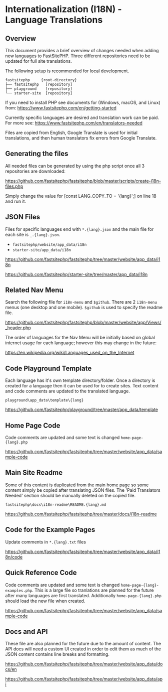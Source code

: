 # Internationalization (I18N) - Language Translations

## Overview

This document provides a brief overview of changes needed when adding new languages to FastSitePHP. Three different repositories need to be updated for full site translations.

The following setup is recommended for local development.

~~~
fastsitephp     {root-directory}
├── fastsitephp   [repository]
├── playground    [repository]
└── starter-site  [repository]
~~~

If you need to install PHP see documents for (Windows, macOS, and Linux) from: https://www.fastsitephp.com/en/getting-started

Currently specific languages are desired and translation work can be paid. For more see: https://www.fastsitephp.com/en/translators-needed

Files are copied from English, Google Translate is used for initial translations, and then human translators fix errors from Google Translate.

## Generating the files

All needed files can be generated by using the php script once all 3 repositories are downloaded:

https://github.com/fastsitephp/fastsitephp/blob/master/scripts/create-i18n-files.php

Simply change the value for [const LANG_COPY_TO = '{lang}';] on line 18 and run it.

## JSON Files

Files for specific languages end with `*.{lang}.json` and the main file for each site is `_.{lang}.json`.

* `fastsitephp/website/app_data/i18n`
* `starter-site/app_data/i18n`

https://github.com/fastsitephp/fastsitephp/tree/master/website/app_data/i18n

https://github.com/fastsitephp/starter-site/tree/master/app_data/i18n

## Related Nav Menu

Search the following file for `i18n-menu` and `$github`. There are 2 `i18n-menu` menus (one desktop and one mobile). `$github` is used to specify the readme file.

https://github.com/fastsitephp/fastsitephp/blob/master/website/app/Views/_header.php

The order of languages for the Nav Menu will be initially based on global internet usage for each language; however this may change in the future:

https://en.wikipedia.org/wiki/Languages_used_on_the_Internet

## Code Playground Template

Each language has it's own template directory/folder. Once a directory is created for a language then it can be used for to create sites. Text content and code comments are updated to the translated language.

`playground\app_data\template\{lang}`

https://github.com/fastsitephp/playground/tree/master/app_data/template

## Home Page Code

Code comments are updated and some text is changed `home-page-{lang}.php`

https://github.com/fastsitephp/fastsitephp/tree/master/website/app_data/sample-code

## Main Site Readme

Some of this content is duplicated from the main home page so some content simply be copied after translating JSON files. The 'Paid Translators Needed' section should be manually deleted on the copied file.

`fastsitephp\docs\i18n-readme\README.{lang}.md`

https://github.com/fastsitephp/fastsitephp/tree/master/docs/i18n-readme

## Code for the Example Pages

Update comments in `*.{lang}.txt` files

https://github.com/fastsitephp/fastsitephp/tree/master/website/app_data/i18n/code

## Quick Reference Code

Code comments are updated and some text is changed `home-page-{lang}-examples.php`. This is a large file so tranlations are planned for the future after many languages are first translated. Additionally `home-page-{lang}.php` should load the new file when created.

https://github.com/fastsitephp/fastsitephp/tree/master/website/app_data/sample-code

## Docs and API

These file are also planned for the future due to the amount of content. The API docs will need a custom UI created in order to edit them as much of the JSON content contains line breaks and formatting.

https://github.com/fastsitephp/fastsitephp/tree/master/website/app_data/docs/en

https://github.com/fastsitephp/fastsitephp/tree/master/website/app_data/api
